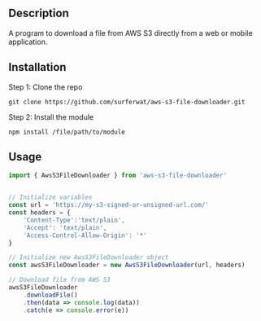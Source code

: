 ## Description

A program to download a file from AWS S3 directly from a web or mobile application.

## Installation

Step 1: Clone the repo

```
git clone https://github.com/surferwat/aws-s3-file-downloader.git
```

Step 2: Install the module
```
npm install /file/path/to/module
```

## Usage

```javascript
import { AwsS3FileDownloader } from 'aws-s3-file-downloader'


// Initialize variables
const url = 'https://my-s3-signed-or-unsigned-url.com/'
const headers = {
    'Content-Type':'text/plain',
    'Accept': 'text/plain',
    'Access-Control-Allow-Origin': '*'
}

// Initialize new AwsS3FileDownloader object
const awsS3FileDownloader = new AwsS3FileDownloader(url, headers)

// Download file from AWS S3
awsS3FileDownloader
    .downloadFile()
    .then(data => console.log(data))
    .catch(e => console.error(e))
```


